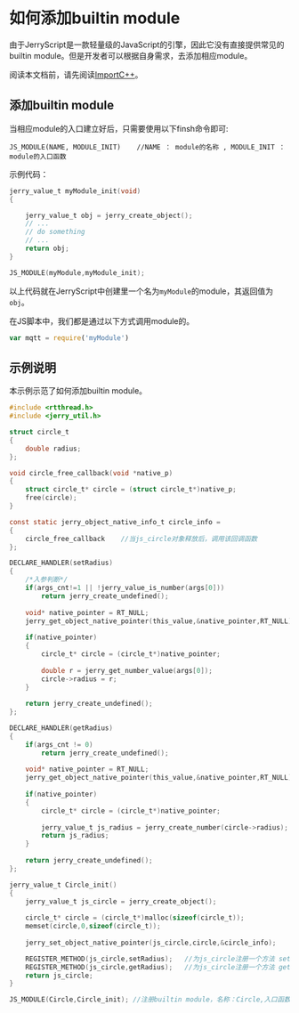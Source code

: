 # 如何添加builtin module

由于JerryScript是一款轻量级的JavaScript的引擎，因此它没有直接提供常见的builtin module。但是开发者可以根据自身需求，去添加相应module。

阅读本文档前，请先阅读[ImportC++](./ImportC++/ImportCpp.md)。

## 添加builtin module

当相应module的入口建立好后，只需要使用以下finsh命令即可:

```
JS_MODULE(NAME, MODULE_INIT)    //NAME ： module的名称 , MODULE_INIT ： module的入口函数
```

示例代码：
```C
jerry_value_t myModule_init(void)
{

    jerry_value_t obj = jerry_create_object();
    // ...
    // do something
    // ...
    return obj;
}

JS_MODULE(myModule,myModule_init);
```
以上代码就在JerryScript中创建里一个名为`myModule`的module，其返回值为`obj`。

在JS脚本中，我们都是通过以下方式调用module的。

```JavaScript
var mqtt = require('myModule')
```

## 示例说明

本示例示范了如何添加builtin module。

```C
#include <rtthread.h>
#include <jerry_util.h>

struct circle_t
{
    double radius;
};

void circle_free_callback(void *native_p)
{
    struct circle_t* circle = (struct circle_t*)native_p;   
    free(circle);
}

const static jerry_object_native_info_t circle_info =
{
    circle_free_callback    //当js_circle对象释放后，调用该回调函数
};

DECLARE_HANDLER(setRadius)
{
    /*入参判断*/
    if(args_cnt!=1 || !jerry_value_is_number(args[0]))
        return jerry_create_undefined();
    
    void* native_pointer = RT_NULL;
    jerry_get_object_native_pointer(this_value,&native_pointer,RT_NULL);    //获取当前对象中的native_pointer
    
    if(native_pointer)
    {
        circle_t* circle = (circle_t*)native_pointer;
        
        double r = jerry_get_number_value(args[0]);
        circle->radius = r;
    }
    
    return jerry_create_undefined();
};

DECLARE_HANDLER(getRadius)
{
    if(args_cnt != 0)
        return jerry_create_undefined();
    
    void* native_pointer = RT_NULL;
    jerry_get_object_native_pointer(this_value,&native_pointer,RT_NULL);
    
    if(native_pointer)
    {
        circle_t* circle = (circle_t*)native_pointer;
        
        jerry_value_t js_radius = jerry_create_number(circle->radius);  //获取circle->radius，并将其返回值转换成JS对象
        return js_radius;
    }
    
    return jerry_create_undefined();
};

jerry_value_t Circle_init()
{
    jerry_value_t js_circle = jerry_create_object();
    
    circle_t* circle = (circle_t*)malloc(sizeof(circle_t));
    memset(circle,0,sizeof(circle_t));
    
    jerry_set_object_native_pointer(js_circle,circle,&circle_info);     //把js_circle的native_pointer指向circle

    REGISTER_METHOD(js_circle,setRadius);   //为js_circle注册一个方法 setRadius
    REGISTER_METHOD(js_circle,getRadius);   //为js_circle注册一个方法 getRadius
    return js_circle;
}

JS_MODULE(Circle,Circle_init); //注册builtin module，名称：Circle,入口函数：Circle_init
```